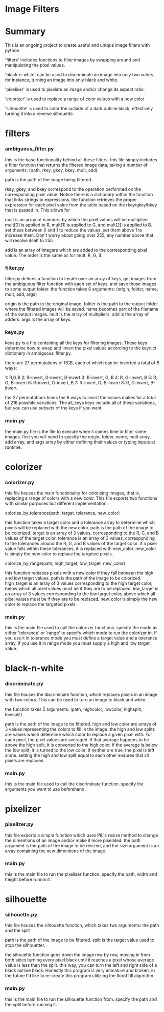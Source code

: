 # Image Filters

# Summary

This is an ongoing project to create useful and unique image filters with python. 

'filters' includes functions to filter images by swapping around and manipulating the pixel values. 

'black-n-white' can be used to discriminate an image into only two colors, for instance, turning an image into only black and white. 

'pixelixer' is used to pixelate an image and/or change its aspect ratio. 

'colorizer' is used to replace a range of color values with a new color

'silhouette' is used to color the outside of a dark outline black, effectively turning it into a reverse silhouette. 

# filters

### ambiguous_filter.py

this is the base functionality behind all these filters. this file simply includes a filter function that returns the filtered image data, taking a number of arguments: 
(path, rkey, gkey, bkey, mult, add)

path is the path of the image being filtered. 

rkey, gkey, and bkey correspond to the operation performed on the corresponding pixel value.
Notice there is a dictionary within the function that links strings to expressions.
the function retrieves the proper expression for each pixel value from the table based on the rkey/gkey/bkey that is passed in. This allows for 

mult is an array of numbers by which the pixel values will be multiplied. 
mult[0] is applied to R, mult[1] is applied to G, and mult[2] is applied to B. 
set these between 0 and 1 to reduce the values, set them above 1 to increase them. 
Don't worry about going over 255, any number above that will resolve itself to 255. 

add is an array of integers which are added to the corresponding pixel value. 
The order is the same as for mult: R, G, B.

### filter.py

filter.py defines a function to iterate over an array of keys, get images from the ambiguous filter function with each set of keys, and save those images to some output folder.
the function takes 6 arguments: (origin, folder, name, mult, add, args)

origin is the path to the original image. 
folder is the path to the output folder where the filtered images will be saved.
name becomes part of the filename of the output images.
mult is the array of multipliers.
add is the array of adders. 
args is the array of keys.
### keys.py

keys.py is a file containing all the keys for filtering images. 
These keys determine how to swap and invert the pixel values according to the keydict dictionary in ambiguous_filter.py.

there are 27 permutations of RGB, each of which can be inverted a total of 8 ways:

1: R,G,B
2: R-invert, G-invert, B-invert
3: R-invert, G, B
4: R, G-invert, B
5: R, G, B-invert
6: R-invert, G-invert, B
7: R-invert, G, B-invert
8: R, G-invert, B-invert

the 27 permutations times the 8 ways to invert the values makes for a total of 216 possible variations.
The all_keys keys include all of these variations, but you can use subsets of the keys if you want.

### main.py

the main.py file is the file to execute when it comes time to filter some images. 
first you will need to specify the origin, folder, name, mult array, add array, and args array by either defining their values or typing inputs at runtime. 

# colorizer

### colorizer.py

this file houses the main functionality for colorizing images, that is, replacing a range of colors with a new color. This file exports two functions with similar purposes but different implementation:

colorize_by_tolerance(path, target, tolerance, new_color)

this function takes a target color and a tolerance array to determine which pixels will be replaced with the new color.
path is the path of the image to be colorized.
target is an array of 3 values, corresponding to the R, G, and B values of the target color.
tolerance is an array of 3 values, corresponding to the tolerances around the R, G, and B values of the target color. if a pixel value falls within these tolerances, it is replaced with new_color.
new_color is simply the new color to replace the targeted pixels.

colorize_by_range(path, high_target, low_target, new_color)

this function replaces pixels with a new color if they fall between the high and low target values. 
path is the path of the image to be colorized.
high_target is an array of 3 values corresponding to the high target color, below which all pixel values must be if they are to be replaced.
low_target is an array of 3 values corresponding to the low target color, above which all pixel values must be if they are to be replaced.
new_color is simply the new color to replace the targeted pixels.

### main.py

this is the main file used to call the colorizer functions.
specify the mode as either 'tolerance' or 'range' to specify which mode to run the colorizer in. 
If you use it in tolerance mode you must define a target value and a tolerance array, if you use it in range mode you must supply a high and low target value. 

# black-n-white

### discriminate.py

this file houses the discriminate function, which replaces pixels in an image with two colors. This can be used to turn an image to black and white. 

the function takes 5 arguments: (path, highcolor, lowcolor, highsplit, lowsplit)

path is the path of the image to be filtered. 
high and low color are arrays of 3 values representing the colors to fill in the image. 
the high and low splits are values which determine which color to replace a given pixel with.
For each pixel, the pixel values are averaged. if that average happens to be above the high split, it is converted to the high color. if the average is below the low split, it is turned to the low color. if neither are true, the pixel is left alone. setting the high and low split equal to each other ensures that all pixels are replaced. 

### main.py

this is the main file used to call the discriminate function. specify the arguments you want to use beforehand.

# pixelizer

### pixelizer.py 

this file exports a simple function which uses PIL's resize method to change the dimentions of an image and/or make it more pixelated. the path argument is the path of the image to be resized, and the size argument is an array containing the new dimentions of the image. 

### main.py

this is the main file to run the pixelizer function. specify the path, width and height before runnin it. 

# silhouette

### silhouette.py

this file houses the silhouette function, which takes two arguments: the path and the split

path is the path of the image to be filtered.
split is the target value used to stop the silhouetter.

the sihouette function goes down the image row by row, moving in from both sides turning every pixel black until it reaches a pixel whose average value is less than the split. this way, you can turn the left and right side of a black outline black. 
Honestly this program is very immature and broken; in the future I'd like to re-create this program utilizing the flood fill algorithm.

### main.py 

this is the main file to run the silhouette function from. specify the path and the split before running it.
